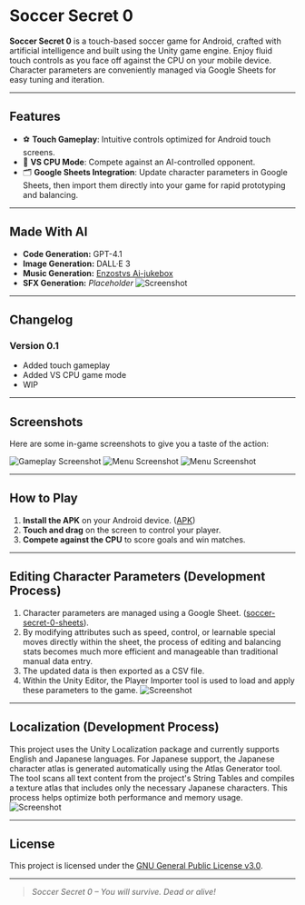 # Soccer Secret 0

**Soccer Secret 0** is a touch-based soccer game for Android, crafted with artificial intelligence and built using the Unity game engine. Enjoy fluid touch controls as you face off against the CPU on your mobile device. Character parameters are conveniently managed via Google Sheets for easy tuning and iteration.

---

## Features

- ⚽ **Touch Gameplay**: Intuitive controls optimized for Android touch screens.
- 🤖 **VS CPU Mode**: Compete against an AI-controlled opponent.
- 🗂 **Google Sheets Integration**: Update character parameters in Google Sheets, then import them directly into your game for rapid prototyping and balancing.

---

## Made With AI

- **Code Generation:** GPT-4.1  
- **Image Generation:** DALL·E 3  
- **Music Generation:** [Enzostvs Ai-jukebox](https://huggingface.co/spaces/enzostvs/ai-jukebox)
- **SFX Generation:** *Placeholder*
![Screenshot](Assets/Screenshots/gpt.png)

---

## Changelog

### Version 0.1
- Added touch gameplay
- Added VS CPU game mode
- WIP

---

## Screenshots

Here are some in-game screenshots to give you a taste of the action:

![Gameplay Screenshot](Assets/Screenshots/promo1.png)
![Menu Screenshot](Assets/Screenshots/promo2.png)
![Menu Screenshot](Assets/Screenshots/prome3.png)

---

## How to Play

1. **Install the APK** on your Android device. ([APK](https://huggingface.co/spaces/enzostvs/ai-jukebox))
2. **Touch and drag** on the screen to control your player.
3. **Compete against the CPU** to score goals and win matches.

---

## Editing Character Parameters (Development Process)

1. Character parameters are managed using a Google Sheet. ([soccer-secret-0-sheets](https://drive.google.com/drive/folders/1zS2bfB3gCjEZeVrcTZ_IQVh1Bky9dpiW?usp=sharing)).
2. By modifying attributes such as speed, control, or learnable special moves directly within the sheet, the process of editing and balancing stats becomes much more efficient and manageable than traditional manual data entry.
3. The updated data is then exported as a CSV file. 
4. Within the Unity Editor, the Player Importer tool is used to load and apply these parameters to the game.
![Screenshot](Assets/Screenshots/sheet.png)

---

## Localization (Development Process)
This project uses the Unity Localization package and currently supports English and Japanese languages. For Japanese support, the Japanese character atlas is generated automatically using the Atlas Generator tool. The tool scans all text content from the project's String Tables and compiles a texture atlas that includes only the necessary Japanese characters. This process helps optimize both performance and memory usage.
![Screenshot](Assets/Screenshots/localization.png)

---

## License

This project is licensed under the [GNU General Public License v3.0](https://www.gnu.org/licenses/gpl-3.0.en.html).

---

> *Soccer Secret 0 – You will survive. Dead or alive!*
